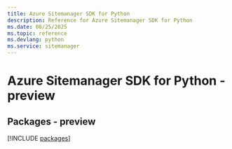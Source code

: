```yaml
---
title: Azure Sitemanager SDK for Python
description: Reference for Azure Sitemanager SDK for Python
ms.date: 08/25/2025
ms.topic: reference
ms.devlang: python
ms.service: sitemanager
---
```

# Azure Sitemanager SDK for Python - preview
## Packages - preview
[!INCLUDE [packages](sitemanager-index.md)]